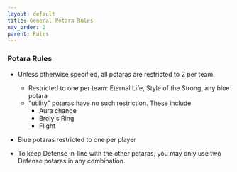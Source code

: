 ```yaml
---
layout: default
title: General Potara Rules
nav_order: 2
parent: Rules
---
```


### Potara Rules

- Unless otherwise specified, all potaras are restricted to 2 per team.
    - Restricted to one per team: Eternal Life, Style of the Strong, any blue potara
    - "utility" potaras have no such restriction. These include
        - Aura change
        - Broly's Ring
        - Flight
        
- Blue potaras restricted to one per player 
    
- To keep Defense in-line with the other potaras, you may only use two Defense potaras in any combination.


